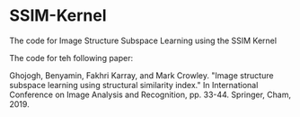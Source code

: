 # SSIM-Kernel
The code for Image Structure Subspace Learning using the SSIM Kernel

The code for teh following paper:

Ghojogh, Benyamin, Fakhri Karray, and Mark Crowley. "Image structure subspace learning using structural similarity index." In International Conference on Image Analysis and Recognition, pp. 33-44. Springer, Cham, 2019.
